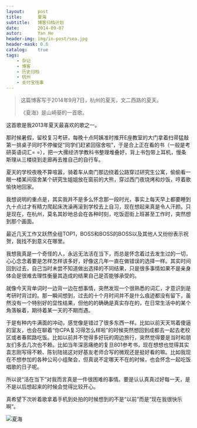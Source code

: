 ```yaml
---
layout:     post
title:      夏海
subtitle:   博客归档计划
date:       2014-09-07
autor:      Yan He
header-img: img/in-post/sea.jpg
header-mask: 0.6
catalog:    true
tags:
    - 杂记
    - 博客
    - 历史归档
    - 杭州
    - 支付宝往事
---
```

> 这篇博客写于2014年9月7日，杭州的夏天，文二西路的夏天。
>
> 《夏海》是山崎葵的一首歌。


这首歌是我2013年夏天最喜欢的歌之一。

那时候暑假，留校复习考研，每晚十点阿姨准时推开E座教室的大门拿着扫帚猛敲第一排桌子同时不停催促“同学们赶紧回宿舍啦”，于是合上正在看的书（一般是考研英语词汇= =），把一大摞经济学教科书整理堆叠好，背上书包带上耳机，慢条斯理从三楼绕到走廊再去推自己的自行车。

夏天的学校夜晚不算喧嚣，骑着车从南门那边绕着公路穿过研究生公寓，偷偷看一眼一楼某间宿舍某个研究生姐姐放在窗前的大熊，穿过西门夜烧烤和炒饭，哼着歌愉快地回家。

我想说明的重点是，其实我并不是多么怀念那一段时光，事实上每天早上都要睡到九十点过才有精力爬起床洗澡再滚到学校去上自习，现在想起来真是令人汗颜。只是现在，在杭州，莫名其妙地总会在各种时刻，吃饭逛街上班甚至工作时，突然想到那个画面。

    

最近几天工作又跃然全组TOP1，BOSS和BOSS的BOSS以及其他人又纷纷表示祝贺，我找不到意义在哪里。

我想我真是一个奇怪的人，永远无法活在当下，而总是怀念着过去发生过的一切，心心念念着要是怎样怎样该多好，好像这几年一直在做错误的选择一样。其实时间回到过去，自己当时未尝不知道做出选择的不同结果，只是很多事情如果不是亲身体会是很难去理性衡量其造成的结果自己是否能够承受的。

就像今天背单词时一边背一边在想事情，突然发现一个很熟悉的词汇，才意识到是考研时背过的。那一瞬间想到，过去的十个月时间并不是什么痕迹都没有留下，虽然没有一个特别好的显性结果，但他的的确确是真实存在的，在日常生活中的某个角落躲着，期待着某一天的不期而遇。

于是有种内牛满面的冲动，感觉像是错过了很多东西一样。比如以前天天骂着傻逼的室友，也会在聊着“你CPA复习得怎么样啦”的时候突然想回到成都去一起去老校区或者春熙路吃饭。比如以前并不觉得多好玩的周边旅行，突然觉得要是当时和朋友们多去几次也不赖。比如当年深恶痛绝的复旦801参考书，现在想想也觉得其实袁志刚写得不赖、陈钊陆铭这对好基友老师合写的微观还是挺好看的嘛。比如我现在不想参加的各种公司小组聚会，但真说不定哪天不在的时候，也会怀念一起吃饭唱歌的日子呢。

所以说“活在当下”对我而言真是一件很困难的事情。要是认认真真过好每一天，是不是以后想起来的时候会觉得比较开心。

真希望下次听着歌拿着手机到处拍的时候想到的不是“以前”而是“现在我很快乐啊”。

![夏海](https://yanheluke.oss-cn-beijing.aliyuncs.com/natsu_no_umi.jpeg)